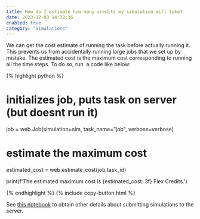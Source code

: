 ```yaml
---
title: How do I estimate how many credits my simulation will take?
date: 2023-12-03 14:38:36
enabled: true
category: "Simulations"
---
```

We can get the cost estimate of running the task before actually running it. This prevents us from accidentally running large jobs that we set up by mistake. The estimated cost is the maximum cost corresponding to running all the time steps. To do so, run&nbsp; a code like below:

<div markdown class="code-snippet">{% highlight python %}

# initializes job, puts task on server (but doesnt run it)
job = web.Job(simulation=sim, task_name="job", verbose=verbose)

# estimate the maximum cost
estimated_cost = web.estimate_cost(job.task_id)

print(f'The estimated maximum cost is {estimated_cost:.3f} Flex Credits.')

{% endhighlight %}
{% include copy-button.html %}</div>

See [this notebook](https://docs.flexcompute.com/projects/tidy3d/en/latest/notebooks/WebAPI.html) to obtain other details about submitting simulations to the server.

